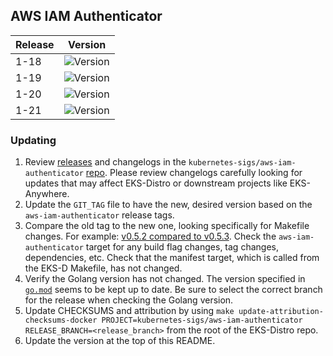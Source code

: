 ## AWS IAM Authenticator

| Release | Version                                                      |
| --- |--------------------------------------------------------------|
| 1-18 | ![Version](https://img.shields.io/badge/version-v0.5.5-blue) |
| 1-19 | ![Version](https://img.shields.io/badge/version-v0.5.5-blue) |
| 1-20 | ![Version](https://img.shields.io/badge/version-v0.5.5-blue) |
| 1-21 | ![Version](https://img.shields.io/badge/version-v0.5.5-blue) |


### Updating

1. Review [releases](https://github.com/kubernetes-sigs/aws-iam-authenticator/releases)
   and changelogs in the `kubernetes-sigs/aws-iam-authenticator` 
   [repo](https://github.com/kubernetes-sigs/aws-iam-authenticator). Please
   review changelogs carefully looking for updates that may affect EKS-Distro or
   downstream projects like EKS-Anywhere.
2. Update the `GIT_TAG` file to have the new, desired version based on the 
   `aws-iam-authenticator` release tags.
3. Compare the old tag to the new one, looking specifically for Makefile changes.
   For example:
   [v0.5.2 compared to v0.5.3](https://github.com/kubernetes-sigs/aws-iam-authenticator/compare/v0.5.2...v0.5.3). 
   Check the `aws-iam-authenticator` target for any build flag changes, tag 
   changes, dependencies, etc. Check that the manifest target, which is called 
   from the EKS-D Makefile, has not changed.
4. Verify the Golang version has not changed. The version specified in
   [`go.mod`](https://github.com/kubernetes-sigs/aws-iam-authenticator/blob/master/go.mod)
   seems to be kept up to date. Be sure to select the correct branch for the 
   release when checking the Golang version.
5. Update CHECKSUMS and attribution by using
   `make update-attribution-checksums-docker PROJECT=kubernetes-sigs/aws-iam-authenticator RELEASE_BRANCH=<release_branch>` 
   from the root of the EKS-Distro repo.
6. Update the version at the top of this README.
